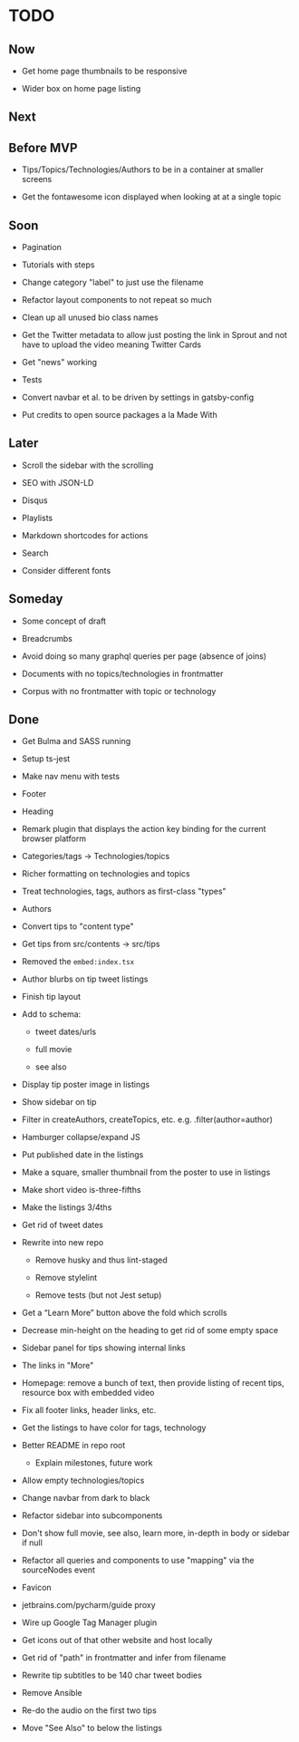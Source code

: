 # TODO

## Now

- Get home page thumbnails to be responsive

- Wider box on home page listing

## Next

## Before MVP

- Tips/Topics/Technologies/Authors to be in a container at smaller screens

- Get the fontawesome icon displayed when looking at at a single topic

## Soon

- Pagination

- Tutorials with steps

- Change category "label" to just use the filename

- Refactor layout components to not repeat so much

- Clean up all unused bio class names

- Get the Twitter <head> metadata to allow just posting the link 
in Sprout and not have to upload the video meaning Twitter Cards

- Get "news" working

- Tests

- Convert navbar et al. to be driven by settings in gatsby-config

- Put credits to open source packages a la Made With

## Later

- Scroll the sidebar with the scrolling

- SEO with JSON-LD

- Disqus

- Playlists

- Markdown shortcodes for actions

- Search

- Consider different fonts

## Someday

- Some concept of draft

- Breadcrumbs

- Avoid doing so many graphql queries per page (absence of joins)

- Documents with no topics/technologies in frontmatter

- Corpus with no frontmatter with topic or technology

## Done

- Get Bulma and SASS running

- Setup ts-jest

- Make nav menu with tests

- Footer

- Heading

- Remark plugin that displays the action key binding for the current 
  browser platform

- Categories/tags -> Technologies/topics

- Richer formatting on technologies and topics

- Treat technologies, tags, authors as first-class "types"

- Authors

- Convert tips to "content type"

- Get tips from src/contents -> src/tips

- Removed the `embed:index.tsx`

- Author blurbs on tip tweet listings

- Finish tip layout

- Add to schema:

    - tweet dates/urls
    
    - full movie
    
    - see also

- Display tip poster image in listings

- Show sidebar on tip
   
- Filter in createAuthors, createTopics, etc. e.g. .filter(author=author)

- Hamburger collapse/expand JS

- Put published date in the listings

- Make a square, smaller thumbnail from the poster to use in listings

- Make short video is-three-fifths

- Make the listings 3/4ths

- Get rid of tweet dates

- Rewrite into new repo

    - Remove husky and thus lint-staged
    
    - Remove stylelint
    
    - Remove tests (but not Jest setup)

- Get a “Learn More” button above the fold which scrolls

- Decrease min-height on the heading to get rid of some empty space

- Sidebar panel for tips showing internal links

- The links in "More"

- Homepage: remove a bunch of text, then provide listing of recent 
tips, resource box with embedded video

- Fix all footer links, header links, etc.

- Get the listings to have color for tags, technology

- Better README in repo root

    - Explain milestones, future work

- Allow empty technologies/topics

- Change navbar from dark to black

- Refactor sidebar into subcomponents

- Don't show full movie, see also, learn more, in-depth in body or 
sidebar if null

- Refactor all queries and components to use "mapping" via the 
sourceNodes event

- Favicon

- jetbrains.com/pycharm/guide proxy

- Wire up Google Tag Manager plugin

- Get icons out of that other website and host locally 

- Get rid of "path" in frontmatter and infer from filename

- Rewrite tip subtitles to be 140 char tweet bodies

- Remove Ansible

- Re-do the audio on the first two tips

- Move "See Also" to below the listings

